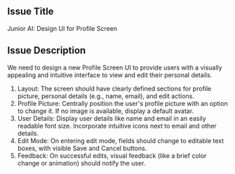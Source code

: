 ## Issue Title
Junior AI: Design UI for Profile Screen

## Issue Description
We need to design a new Profile Screen UI to provide users with a visually appealing and intuitive interface to view and edit their personal details.
1. Layout: The screen should have clearly defined sections for profile picture, personal details (e.g., name, email), and edit actions.
2. Profile Picture: Centrally position the user's profile picture with an option to change it. If no image is available, display a default avatar.
3. User Details: Display user details like name and email in an easily readable font size. Incorporate intuitive icons next to email and other details.
4. Edit Mode: On entering edit mode, fields should change to editable text boxes, with visible Save and Cancel buttons.
5. Feedback: On successful edits, visual feedback (like a brief color change or animation) should notify the user.
